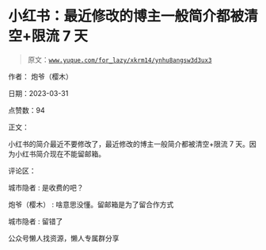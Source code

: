 # 小红书：最近修改的博主一般简介都被清空+限流 7 天

> 原文：[`www.yuque.com/for_lazy/xkrm14/ynhu8angsw3d3ux3`](https://www.yuque.com/for_lazy/xkrm14/ynhu8angsw3d3ux3)

作者： 炮爷（樱木）

日期：2023-03-31

点赞数：94

正文：

小红书的简介最近不要修改了，最近修改的博主一般简介都被清空+限流 7 天。因为小红书简介现在不能留邮箱。

评论区：

城市隐者 : 是收费的吧？

炮爷（樱木） : 啥意思没懂。留邮箱是为了留合作方式

城市隐者 : 留错了

公众号懒人找资源，懒人专属群分享

